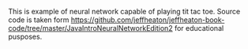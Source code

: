 This is example of neural network capable of playing tit tac toe.
Source code is taken form https://github.com/jeffheaton/jeffheaton-book-code/tree/master/JavaIntroNeuralNetworkEdition2 for educational pusposes.
